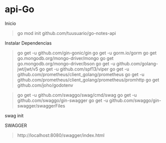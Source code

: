 # api-Go
Inicio 

> go mod init github.com/tuusuario/go-notes-api

Instalar Dependencias

> go get -u github.com/gin-gonic/gin
> go get -u gorm.io/gorm
> go get go.mongodb.org/mongo-driver/mongo
> go get go.mongodb.org/mongo-driver/bson
> go get -u github.com/golang-jwt/jwt/v5
> go get -u github.com/spf13/viper
> go get -u github.com/prometheus/client_golang/prometheus
> go get -u github.com/prometheus/client_golang/prometheus/promhttp
> go get github.com/joho/godotenv

> go get -u github.com/swaggo/swag/cmd/swag
> go get -u github.com/swaggo/gin-swagger
> go get -u github.com/swaggo/gin-swagger/swaggerFiles

swag init

SWAGGER
> http://localhost:8080/swagger/index.html
